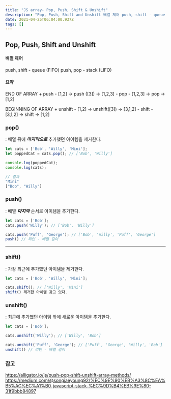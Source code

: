 ```yaml
---
title: "JS array- Pop, Push, Shift & Unshift"
description: "Pop, Push, Shift and Unshift 배열 제어 push, shift - queue (FIFO) push, pop - stack (LIFO)  pop() : 배열 앞에 마지막으로 추가했던 아이템을 제거한다.  push() : 배열 마지막 순서로 아이템을 "
date: 2021-04-25T06:04:00.937Z
tags: []
---
```

## Pop, Push, Shift and Unshift
#### 배열 제어
push, shift - queue (FIFO)
push, pop - stack (LIFO)

#### 요약
END OF ARRAY
\+ push - [1,2] -> push ([3]) -> [1,2,3]
\- pop - [1,2,3] -> pop -> [1,2]

BEGINNING OF ARRAY
\+ unshift - [1,2] -> unshift([3]) -> [3,1,2]
\- shift - [3,1,2] -> shift -> [1,2] 


### pop()
: 배열 뒤에 ***마지막으로*** 추가했던 아이템을 제거한다.
```js
let cats = ['Bob', 'Willy', 'Mini'];
let poppedCat = cats.pop(); // ['Bob', 'Willy']

console.log(poppedCat);
console.log(cats);

// 결과
"Mini"
["Bob", "Willy"]

```
### push()
: 배열 ***마지막*** 순서로 아이템을 추가한다.
```js
let cats = ['Bob'];
cats.push('Willy'); // ['Bob', 'Willy']

cats.push('Puff', 'George'); // ['Bob', 'Willy', 'Puff', 'George']
push() // 리턴 - 배열 길이
```

---

### shift()
: 가장 최근에 추가했던 아이템을 제거한다.

```js
let cats = ['Bob', 'Willy', 'Mini'];

cats.shift(); // ['Willy', 'Mini']
shift() 제거한 아이템 갖고 있다.
```

### unshift()
: 최근에 추가했던 아이템 앞에 새로운 아이템을 추가한다.
```js
let cats = ['Bob'];

cats.unshift('Willy'); // ['Willy', 'Bob']

cats.unshift('Puff', 'George'); // ['Puff', 'George', 'Willy', 'Bob']
unshift() // 리턴 - 배열 길이
```

### 참고 
https://alligator.io/js/push-pop-shift-unshift-array-methods/
https://medium.com/@songjaeyoung92/%EC%9E%90%EB%A3%8C%EA%B5%AC%EC%A1%B0-javascript-stack-%EC%9D%B4%EB%9E%80-31f9bbb84897